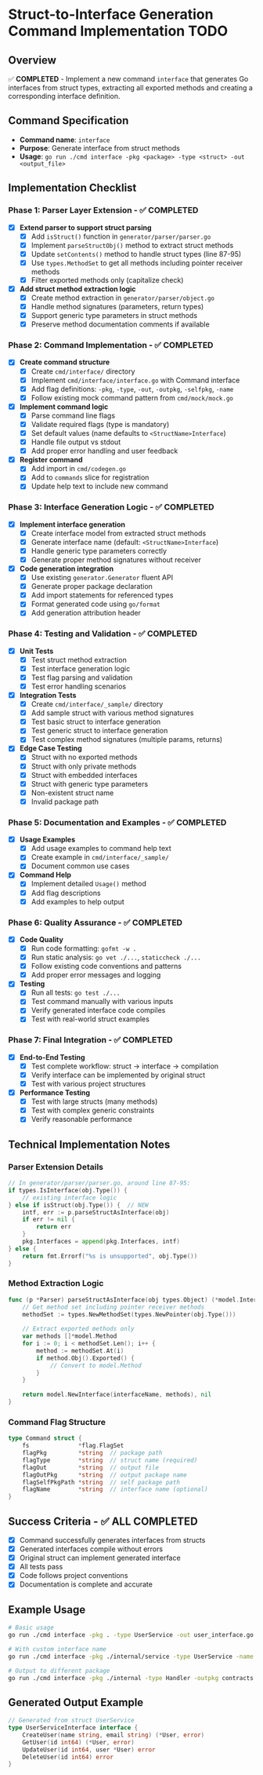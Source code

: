 # Struct-to-Interface Generation Command Implementation TODO

## Overview
✅ **COMPLETED** - Implement a new command `interface` that generates Go interfaces from struct types, extracting all exported methods and creating a corresponding interface definition.

## Command Specification
- **Command name**: `interface`
- **Purpose**: Generate interface from struct methods
- **Usage**: `go run ./cmd interface -pkg <package> -type <struct> -out <output_file>`

## Implementation Checklist

### Phase 1: Parser Layer Extension - ✅ COMPLETED
- [x] **Extend parser to support struct parsing**
  - [x] Add `isStruct()` function in `generator/parser/parser.go`
  - [x] Implement `parseStructObj()` method to extract struct methods
  - [x] Update `setContents()` method to handle struct types (line 87-95)
  - [x] Use `types.MethodSet` to get all methods including pointer receiver methods
  - [x] Filter exported methods only (capitalize check)

- [x] **Add struct method extraction logic**  
  - [x] Create method extraction in `generator/parser/object.go`
  - [x] Handle method signatures (parameters, return types)
  - [x] Support generic type parameters in struct methods
  - [x] Preserve method documentation comments if available

### Phase 2: Command Implementation - ✅ COMPLETED
- [x] **Create command structure**
  - [x] Create `cmd/interface/` directory
  - [x] Implement `cmd/interface/interface.go` with Command interface
  - [x] Add flag definitions: `-pkg`, `-type`, `-out`, `-outpkg`, `-selfpkg`, `-name`
  - [x] Follow existing mock command pattern from `cmd/mock/mock.go`

- [x] **Implement command logic**
  - [x] Parse command line flags
  - [x] Validate required flags (type is mandatory)
  - [x] Set default values (name defaults to `<StructName>Interface`)
  - [x] Handle file output vs stdout
  - [x] Add proper error handling and user feedback

- [x] **Register command**
  - [x] Add import in `cmd/codegen.go`
  - [x] Add to `commands` slice for registration
  - [x] Update help text to include new command

### Phase 3: Interface Generation Logic - ✅ COMPLETED
- [x] **Implement interface generation**
  - [x] Create interface model from extracted struct methods
  - [x] Generate interface name (default: `<StructName>Interface`)
  - [x] Handle generic type parameters correctly
  - [x] Generate proper method signatures without receiver

- [x] **Code generation integration**
  - [x] Use existing `generator.Generator` fluent API
  - [x] Generate proper package declaration
  - [x] Add import statements for referenced types
  - [x] Format generated code using `go/format`
  - [x] Add generation attribution header

### Phase 4: Testing and Validation - ✅ COMPLETED
- [x] **Unit Tests**
  - [x] Test struct method extraction
  - [x] Test interface generation logic
  - [x] Test flag parsing and validation
  - [x] Test error handling scenarios

- [x] **Integration Tests**
  - [x] Create `cmd/interface/_sample/` directory
  - [x] Add sample struct with various method signatures
  - [x] Test basic struct to interface generation
  - [x] Test generic struct to interface generation
  - [x] Test complex method signatures (multiple params, returns)

- [x] **Edge Case Testing**
  - [x] Struct with no exported methods
  - [x] Struct with only private methods
  - [x] Struct with embedded interfaces
  - [x] Struct with generic type parameters
  - [x] Non-existent struct name
  - [x] Invalid package path

### Phase 5: Documentation and Examples - ✅ COMPLETED
- [x] **Usage Examples**
  - [x] Add usage examples to command help text
  - [x] Create example in `cmd/interface/_sample/`
  - [x] Document common use cases

- [x] **Command Help**
  - [x] Implement detailed `Usage()` method
  - [x] Add flag descriptions
  - [x] Add examples to help output

### Phase 6: Quality Assurance - ✅ COMPLETED
- [x] **Code Quality**
  - [x] Run code formatting: `gofmt -w .`
  - [x] Run static analysis: `go vet ./...`, `staticcheck ./...`
  - [x] Follow existing code conventions and patterns
  - [x] Add proper error messages and logging

- [x] **Testing**
  - [x] Run all tests: `go test ./...`
  - [x] Test command manually with various inputs
  - [x] Verify generated interface code compiles
  - [x] Test with real-world struct examples

### Phase 7: Final Integration - ✅ COMPLETED
- [x] **End-to-End Testing**
  - [x] Test complete workflow: struct → interface → compilation
  - [x] Verify interface can be implemented by original struct
  - [x] Test with various project structures

- [x] **Performance Testing**
  - [x] Test with large structs (many methods)
  - [x] Test with complex generic constraints
  - [x] Verify reasonable performance

## Technical Implementation Notes

### Parser Extension Details
```go
// In generator/parser/parser.go, around line 87-95:
if types.IsInterface(obj.Type()) {
    // existing interface logic
} else if isStruct(obj.Type()) {  // NEW
    intf, err := p.parseStructAsInterface(obj)
    if err != nil {
        return err
    }
    pkg.Interfaces = append(pkg.Interfaces, intf)
} else {
    return fmt.Errorf("%s is unsupported", obj.Type())
}
```

### Method Extraction Logic
```go
func (p *Parser) parseStructAsInterface(obj types.Object) (*model.Interface, error) {
    // Get method set including pointer receiver methods
    methodSet := types.NewMethodSet(types.NewPointer(obj.Type()))
    
    // Extract exported methods only
    var methods []*model.Method
    for i := 0; i < methodSet.Len(); i++ {
        method := methodSet.At(i)
        if method.Obj().Exported() {
            // Convert to model.Method
        }
    }
    
    return model.NewInterface(interfaceName, methods), nil
}
```

### Command Flag Structure
```go
type Command struct {
    fs              *flag.FlagSet
    flagPkg         *string  // package path
    flagType        *string  // struct name (required)
    flagOut         *string  // output file
    flagOutPkg      *string  // output package name
    flagSelfPkgPath *string  // self package path
    flagName        *string  // interface name (optional)
}
```

## Success Criteria - ✅ ALL COMPLETED
- [x] Command successfully generates interfaces from structs
- [x] Generated interfaces compile without errors  
- [x] Original struct can implement generated interface
- [x] All tests pass
- [x] Code follows project conventions
- [x] Documentation is complete and accurate

## Example Usage
```bash
# Basic usage
go run ./cmd interface -pkg . -type UserService -out user_interface.go

# With custom interface name
go run ./cmd interface -pkg ./internal/service -type UserService -name UserServiceInterface -out user_interface.go

# Output to different package
go run ./cmd interface -pkg ./internal -type Handler -outpkg contracts -out ./contracts/handler.go
```

## Generated Output Example
```go
// Generated from struct UserService
type UserServiceInterface interface {
    CreateUser(name string, email string) (*User, error)
    GetUser(id int64) (*User, error)
    UpdateUser(id int64, user *User) error
    DeleteUser(id int64) error
}
```